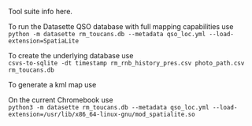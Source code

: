 Tool suite info here.

To run the Datasette QSO database with full mapping capabilities use  
`python -m datasette rm_toucans.db --metadata qso_loc.yml --load-extension=SpatiaLite`  

To create the underlying database use  
`csvs-to-sqlite -dt timestamp rm_rnb_history_pres.csv photo_path.csv rm_toucans.db`  

To generate a kml map use  

On the current Chromebook use  
`python3 -m datasette rm_toucans.db --metadata qso_loc.yml --load-extension=/usr/lib/x86_64-linux-gnu/mod_spatialite.so`
